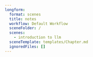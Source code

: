 ```yaml
---
longform:
  format: scenes
  title: notes
  workflow: Default Workflow
  sceneFolder: /
  scenes:
    - introduction to llm
  sceneTemplate: templates/Chapter.md
  ignoredFiles: []
---
```

